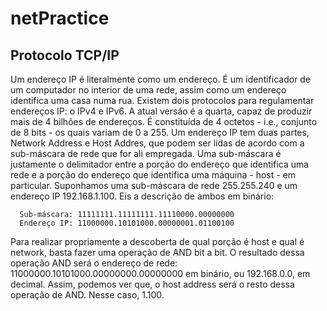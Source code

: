 # netPractice

## Protocolo TCP/IP

  Um endereço IP é literalmente como um endereço. É um identificador de um computador no interior de uma rede, assim como um endereço identifica uma casa numa rua. Existem dois protocolos para regulamentar endereços IP: o IPv4 e IPv6. A atual versáo é a quarta, capaz de produzir mais de 4 bilhões de endereços. É constituída de 4 octetos - i.e., conjunto de 8 bits - os quais variam de 0 a 255. 
  Um endereço IP tem duas partes, Network Address e Host Addres, que podem ser lidas de acordo com a sub-máscara de rede que for ali empregada. Uma sub-máscara é justamente o delimitador entre a porção do endereço que identifica uma rede e a porção do endereço que identifica uma máquina - host - em particular. 
  Suponhamos uma sub-máscara de rede 255.255.240 e um endereço IP 192.168.1.100. Eis a descrição de ambos em binário:
 
      Sub-máscara: 11111111.11111111.11110000.00000000
      Endereço IP: 11000000.10101000.00000001.01100100
  
  Para realizar propriamente a descoberta de qual porção é host e qual é network, basta fazer uma operação de AND bit a bit. O resultado dessa operação AND será o endereço de rede: 11000000.10101000.00000000.00000000 em binário, ou 192.168.0.0, em decimal. Assim, podemos ver que, o host address será o resto dessa operação de AND. Nesse caso, 1.100.
  
